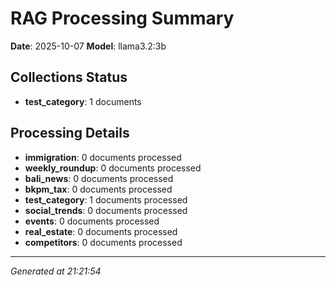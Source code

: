 # RAG Processing Summary

**Date**: 2025-10-07
**Model**: llama3.2:3b

## Collections Status

- **test_category**: 1 documents

## Processing Details

- **immigration**: 0 documents processed
- **weekly_roundup**: 0 documents processed
- **bali_news**: 0 documents processed
- **bkpm_tax**: 0 documents processed
- **test_category**: 1 documents processed
- **social_trends**: 0 documents processed
- **events**: 0 documents processed
- **real_estate**: 0 documents processed
- **competitors**: 0 documents processed

---
*Generated at 21:21:54*
